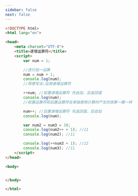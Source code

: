 ```yaml
---
sidebar: false
next: false
---
```

<BlogInfo/>






```html
<!DOCTYPE html>
<html lang="en">

<head>
    <meta charset="UTF-8">
    <title>递增运算符</title>
    <script>
        var num = 1;

        //进行加一运算
        num = num + 1;
        console.log(num);
        //简便写法:运用递增运算符

        ++num; //前置递增运算符 先自加，后返回值
        console.log(num);
        //前置运算符和后置运算符在单独使用计算时产生的效果一模一样

        num++; //后置递增运算符 先返回值，后自加
        console.log(num);

        var num2 = num3 = 10;
        console.log(num2++ + 1); //11
        console.log(num2); //11

        console.log(++num3 + 1); //12
        console.log(num3); //11
    </script>
</head>

<body>


</body>

</html>
```






<ActionBox />
        
<style>#top-box {margin-top:0.5rem!important;}</style>